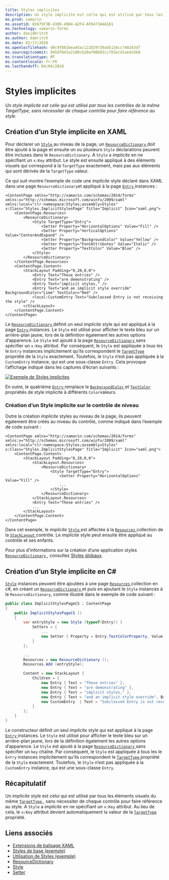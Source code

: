 ```yaml
---
title: Styles implicites
description: Un style implicite est celle qui est utilisé par tous les contrôles de la même TargetType, sans nécessiter de chaque contrôle pour faire référence au style.
ms.prod: xamarin
ms.assetid: 02A75F3B-4389-49D4-A2F4-AFD473A4A161
ms.technology: xamarin-forms
author: davidbritch
ms.author: dabritch
ms.date: 02/17/2016
ms.openlocfilehash: d9c9f8816ea45ac122829739ad5134cc740263df
ms.sourcegitcommit: 945df041e2180cb20af08b83cc703ecd1aedc6b0
ms.translationtype: MT
ms.contentlocale: fr-FR
ms.lasthandoff: 04/04/2018
---
```

# <a name="implicit-styles"></a>Styles implicites

_Un style implicite est celle qui est utilisé par tous les contrôles de la même TargetType, sans nécessiter de chaque contrôle pour faire référence au style._

## <a name="creating-an-implicit-style-in-xaml"></a>Création d’un Style implicite en XAML

Pour déclarer un [ `Style` ](https://developer.xamarin.com/api/type/Xamarin.Forms.Style/) au niveau de la page, un [ `ResourceDictionary` ](https://developer.xamarin.com/api/type/Xamarin.Forms.ResourceDictionary/) doit être ajouté à la page et ensuite un ou plusieurs `Style` déclarations peuvent être incluses dans le `ResourceDictionary`. A `Style` a *implicite* en ne spécifiant un `x:Key` attribut. Le style est ensuite appliqué à des éléments visuels qui correspond à la `TargetType` exactement, mais pas aux éléments qui sont dérivés de la `TargetType` valeur.

Ce qui suit montre l’exemple de code une *implicite* style déclaré dans XAML dans une page `ResourceDictionary`et appliqué à la page [ `Entry` ](https://developer.xamarin.com/api/type/Xamarin.Forms.Entry/) instances :

```xaml
<ContentPage xmlns="http://xamarin.com/schemas/2014/forms" xmlns:x="http://schemas.microsoft.com/winfx/2009/xaml" xmlns:local="clr-namespace:Styles;assembly=Styles" x:Class="Styles.ImplicitStylesPage" Title="Implicit" Icon="xaml.png">
    <ContentPage.Resources>
        <ResourceDictionary>
            <Style TargetType="Entry">
                <Setter Property="HorizontalOptions" Value="Fill" />
                <Setter Property="VerticalOptions" Value="CenterAndExpand" />
                <Setter Property="BackgroundColor" Value="Yellow" />
                <Setter Property="FontAttributes" Value="Italic" />
                <Setter Property="TextColor" Value="Blue" />
            </Style>
        </ResourceDictionary>
    </ContentPage.Resources>
    <ContentPage.Content>
        <StackLayout Padding="0,20,0,0">
            <Entry Text="These entries" />
            <Entry Text="are demonstrating" />
            <Entry Text="implicit styles," />
            <Entry Text="and an implicit style override" BackgroundColor="Lime" TextColor="Red" />
            <local:CustomEntry Text="Subclassed Entry is not receiving the style" />
        </StackLayout>
    </ContentPage.Content>
</ContentPage>
```

Le [ `ResourceDictionary` ](https://developer.xamarin.com/api/type/Xamarin.Forms.ResourceDictionary/) définit un seul *implicite* style qui est appliqué à la page [ `Entry` ](https://developer.xamarin.com/api/type/Xamarin.Forms.Entry/) instances. Le `Style` est utilisé pour afficher le texte bleu sur un arrière-plan jaune, lors de la définition également les autres options d’apparence. Le `Style` est ajouté à la page [ `ResourceDictionary` ](https://developer.xamarin.com/api/type/Xamarin.Forms.ResourceDictionary/) sans spécifier un `x:Key` attribut. Par conséquent, le `Style` est appliquée à tous les le `Entry` instances implicitement qu’ils correspondent le [ `TargetType` ](https://developer.xamarin.com/api/property/Xamarin.Forms.Style.TargetType/) propriété de la `Style` exactement. Toutefois, le `Style` n’est pas appliquée à la `CustomEntry` instance, qui est une sous-classe `Entry`. Cela provoque l’affichage indiqué dans les captures d’écran suivants :

[![](implicit-images/implicit-styles.png "Exemple de Styles implicites")](implicit-images/implicit-styles-large.png#lightbox "exemple de Styles implicites")

En outre, le quatrième [ `Entry` ](https://developer.xamarin.com/api/type/Xamarin.Forms.Entry/) remplace le [ `BackgroundColor` ](https://developer.xamarin.com/api/property/Xamarin.Forms.VisualElement.BackgroundColor/) et [ `TextColor` ](https://developer.xamarin.com/api/property/Xamarin.Forms.Entry.TextColor/) propriétés de style implicite à différents `Color`valeurs.

### <a name="creating-an-implicit-style-at-the-control-level"></a>Création d’un Style implicite sur le contrôle de niveau

Outre la création *implicite* styles au niveau de la page, ils peuvent également être créés au niveau du contrôle, comme indiqué dans l’exemple de code suivant :

```xaml
<ContentPage xmlns="http://xamarin.com/schemas/2014/forms" xmlns:x="http://schemas.microsoft.com/winfx/2009/xaml" xmlns:local="clr-namespace:Styles;assembly=Styles" x:Class="Styles.ImplicitStylesPage" Title="Implicit" Icon="xaml.png">
    <ContentPage.Content>
        <StackLayout Padding="0,20,0,0">
            <StackLayout.Resources>
                <ResourceDictionary>
                    <Style TargetType="Entry">
                        <Setter Property="HorizontalOptions" Value="Fill" />
                        ...
                    </Style>
                </ResourceDictionary>
            </StackLayout.Resources>
            <Entry Text="These entries" />
            ...
        </StackLayout>
    </ContentPage.Content>
</ContentPage>
```

Dans cet exemple, le *implicite* [ `Style` ](https://developer.xamarin.com/api/type/Xamarin.Forms.Style/) est affectée à la [ `Resources` ](https://developer.xamarin.com/api/property/Xamarin.Forms.VisualElement.Resources/) collection de la [ `StackLayout` ](https://developer.xamarin.com/api/type/Xamarin.Forms.StackLayout/)contrôle. Le *implicite* style peut ensuite être appliqué au contrôle et ses enfants.

Pour plus d’informations sur la création d’une application styles [ `ResourceDictionary` ](https://developer.xamarin.com/api/type/Xamarin.Forms.ResourceDictionary/), consultez [Styles globaux](~/xamarin-forms/user-interface/styles/application.md).

## <a name="creating-an-implicit-style-in-c35"></a>Création d’un Style implicite en C&#35;

[`Style`](https://developer.xamarin.com/api/type/Xamarin.Forms.Style/) instances peuvent être ajoutées à une page [ `Resources` ](https://developer.xamarin.com/api/property/Xamarin.Forms.VisualElement.Resources/) collection en c#, en créant un [ `ResourceDictionary` ](https://developer.xamarin.com/api/type/Xamarin.Forms.ResourceDictionary/)et puis en ajoutant le `Style` instances à le `ResourceDictionary`, comme illustré dans le exemple de code suivant :

```csharp
public class ImplicitStylesPageCS : ContentPage
{
    public ImplicitStylesPageCS ()
    {
        var entryStyle = new Style (typeof(Entry)) {
            Setters = {
                ...
                new Setter { Property = Entry.TextColorProperty, Value = Color.Blue }
            }
        };

        ...
        Resources = new ResourceDictionary ();
        Resources.Add (entryStyle);

        Content = new StackLayout {
            Children = {
                new Entry { Text = "These entries" },
                new Entry { Text = "are demonstrating" },
                new Entry { Text = "implicit styles," },
                new Entry { Text = "and an implicit style override", BackgroundColor = Color.Lime, TextColor = Color.Red },
                new CustomEntry  { Text = "Subclassed Entry is not receiving the style" }
            }
        };
    }
}
```

Le constructeur définit un seul *implicite* style qui est appliqué à la page [ `Entry` ](https://developer.xamarin.com/api/type/Xamarin.Forms.Entry/) instances. Le `Style` est utilisé pour afficher le texte bleu sur un arrière-plan jaune, lors de la définition également les autres options d’apparence. Le `Style` est ajouté à la page [ `ResourceDictionary` ](https://developer.xamarin.com/api/type/Xamarin.Forms.ResourceDictionary/) sans spécifier un `key` chaîne. Par conséquent, le `Style` est appliquée à tous les le `Entry` instances implicitement qu’ils correspondent le [ `TargetType` ](https://developer.xamarin.com/api/property/Xamarin.Forms.Style.TargetType/) propriété de la `Style` exactement. Toutefois, le `Style` n’est pas appliquée à la `CustomEntry` instance, qui est une sous-classe `Entry`.

## <a name="summary"></a>Récapitulatif

Un *implicite* style est celui qui est utilisé par tous les éléments visuels du même [ `TargetType` ](https://developer.xamarin.com/api/property/Xamarin.Forms.Style.TargetType/), sans nécessiter de chaque contrôle pour faire référence au style. A `Style` a *implicite* en ne spécifiant un `x:Key` attribut. Au lieu de cela, le `x:Key` attribut devient automatiquement la valeur de la [ `TargetType` ](https://developer.xamarin.com/api/property/Xamarin.Forms.Style.TargetType/) propriété.



## <a name="related-links"></a>Liens associés

- [Extensions de balisage XAML](~/xamarin-forms/xaml/xaml-basics/xaml-markup-extensions.md)
- [Styles de base (exemple)](https://developer.xamarin.com/samples/xamarin-forms/UserInterface/Styles/BasicStyles/)
- [Utilisation de Styles (exemple)](https://developer.xamarin.com/samples/xamarin-forms/WorkingWithStyles/)
- [ResourceDictionary](https://developer.xamarin.com/api/type/Xamarin.Forms.ResourceDictionary/)
- [Style](https://developer.xamarin.com/api/type/Xamarin.Forms.Style/)
- [Setter](https://developer.xamarin.com/api/type/Xamarin.Forms.Setter/)
